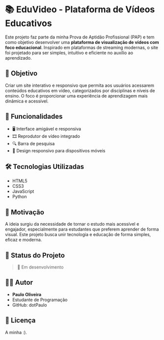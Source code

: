 # 📚 EduVideo - Plataforma de Vídeos Educativos

Este projeto faz parte da minha Prova de Aptidão Profissional (PAP) e tem como objetivo desenvolver uma **plataforma de visualização de vídeos com foco educacional**. Inspirado em plataformas de streaming modernas, o site foi projetado para ser simples, intuitivo e eficiente no auxílio ao aprendizado.

## 🎯 Objetivo

Criar um site interativo e responsivo que permita aos usuários acessarem conteúdos educativos em vídeo, categorizados por disciplinas e níveis de ensino. O foco é proporcionar uma experiência de aprendizagem mais dinâmica e acessível.

## 🚀 Funcionalidades

- 🖥️ Interface amigável e responsiva
- 🎞️ Reprodutor de vídeo integrado
- 🔍 Barra de pesquisa
- 📱 Design responsivo para dispositivos móveis

## 🛠️ Tecnologias Utilizadas

- HTML5
- CSS3
- JavaScript
- Python

## 🧠 Motivação

A ideia surgiu da necessidade de tornar o estudo mais acessível e engajador, especialmente para estudantes que preferem aprender de forma visual. Este projeto busca unir tecnologia e educação de forma simples, eficaz e moderna.

## 📅 Status do Projeto

> 🚧 Em desenvolvimento 

## 👨‍💻 Autor

- **Paulo Oliveira**
- Estudante de Programação
- GitHub: dotPaulo

## 📄 Licença

A minha :).
